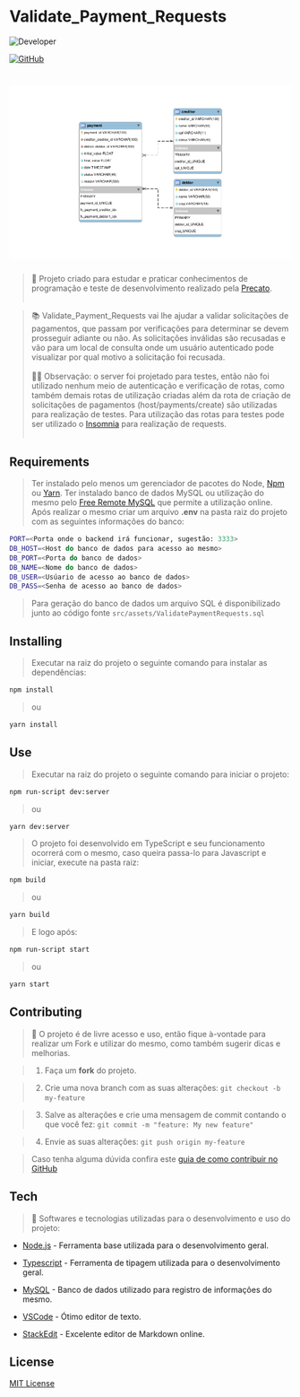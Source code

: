 # Validate_Payment_Requests
![Developer](https://img.shields.io/badge/GabrielFSSantos-Validate__Payment__Requests-blue)

[![GitHub](https://img.shields.io/github/license/GabrielFSSantos/Validate_Payment_Requests)](https://github.com/GabrielFSSantos/Validate_Payment_Requests/blob/main/LICENSE)

<h1  align="center">
	<img  alt="VacPoint_Control"  src="src/assets/diagrama.png"/>
</h1>

> :wrench: Projeto criado para estudar e praticar conhecimentos de programação e teste de desenvolvimento realizado pela [Precato](https://github.com/precato). <br><br>

> :books: Validate_Payment_Requests vai lhe ajudar a validar solicitações de pagamentos, que passam por verificações para determinar se devem prosseguir adiante ou não. As solicitações inválidas são recusadas e vão para um local de consulta onde um usuário autenticado pode visualizar por qual motivo a solicitação foi recusada.<br><br>
> :man_technologist: Observação: o server foi projetado para testes, então não foi utilizado nenhum meio de autenticação e verificação de rotas, como também demais rotas de utilização criadas além da rota de criação de solicitações de pagamentos (host/payments/create) são utilizadas para realização de testes. Para utilização das rotas para testes pode ser utilizado o [Insomnia](https://insomnia.rest/) para realização de requests.<br><br>

## Requirements
>Ter instalado pelo menos um gerenciador de pacotes do Node, [Npm](https://www.npmjs.com/) ou [Yarn](https://yarnpkg.com/).
>Ter instalado banco de dados MySQL ou utilização do mesmo pelo [Free Remote MySQL](https://remotemysql.com/) que permite a utilização online. Após realizar o mesmo criar um arquivo <b>.env</b> na pasta raiz do projeto com as seguintes informações do banco:
```sh
PORT=<Porta onde o backend irá funcionar, sugestão: 3333>
DB_HOST=<Host do banco de dados para acesso ao mesmo>
DB_PORT=<Porta do banco de dados>
DB_NAME=<Nome do banco de dados>
DB_USER=<Usúario de acesso ao banco de dados>
DB_PASS=<Senha de acesso ao banco de dados>
```
>Para geração do banco de dados um arquivo SQL é disponibilizado junto ao código fonte ``src/assets/ValidatePaymentRequests.sql``

## Installing
>Executar na raiz do projeto o seguinte comando para instalar as dependências:
```sh
npm install
```
>ou
```sh
yarn install
```
## Use <a  name="usage"></a>
>Executar na raiz do projeto o seguinte comando para iniciar o projeto:
```sh
npm run-script dev:server
```
>ou
```sh
yarn dev:server
```
>O projeto foi desenvolvido em TypeScript e seu funcionamento ocorrerá com o mesmo, caso queira passa-lo para Javascript e iniciar, execute na pasta raiz:
```sh
npm build
```
>ou
```sh
yarn build
```
>E logo após:
```sh
npm run-script start
```
>ou
```sh
yarn start
```

## Contributing

> :information_desk_person: O projeto é de livre acesso e uso, então fique à-vontade para realizar um Fork e utilizar do mesmo, como também sugerir dicas e melhorias.

>

> 1. Faça um **fork** do projeto.

> 2. Crie uma nova branch com as suas alterações: `git checkout -b my-feature`

> 3. Salve as alterações e crie uma mensagem de commit contando o que você fez: `git commit -m "feature: My new feature"`

> 4. Envie as suas alterações: `git push origin my-feature`

> Caso tenha alguma dúvida confira este [guia de como contribuir no GitHub](https://github.com/firstcontributions/first-contributions)

  

## Tech

> :space_invader: Softwares e tecnologias utilizadas para o desenvolvimento e uso do projeto:

>

* [Node.js] - Ferramenta base utilizada para o desenvolvimento geral.

* [Typescript] - Ferramenta de tipagem utilizada para o desenvolvimento geral.

* [MySQL] - Banco de dados utilizado para registro de informações do mesmo.

* [VSCode] - Ótimo editor de texto.

* [StackEdit] - Excelente editor de Markdown online.

  

## License

[MIT License](https://github.com/GabrielFSSantos/Validate_Payment_Requests/blob/master/LICENSE)


[Node.js]: <https://nodejs.org/>

[Typescript]: <https://www.typescriptlang.org/>

[VSCode]: <https://code.visualstudio.com/>

[StackEdit]: <https://stackedit.io/>

[MySQL]:<https://www.mysql.com/>
